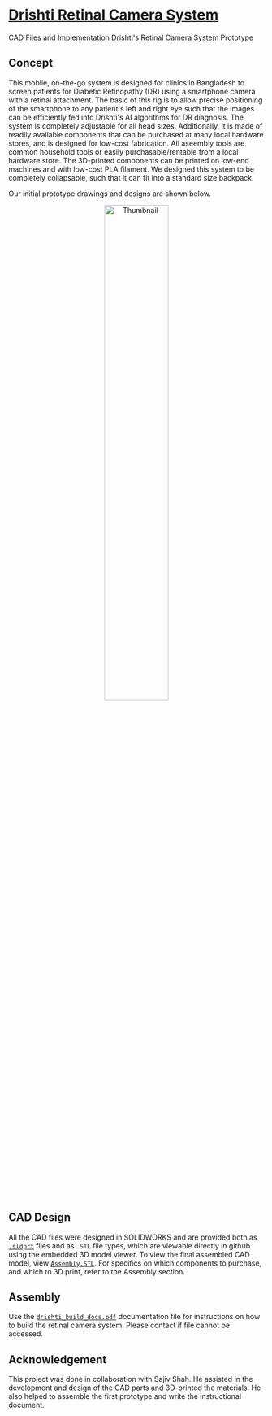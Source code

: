 # [Drishti Retinal Camera System](https://drishtiai.org/docs.html)

CAD Files and Implementation Drishti's Retinal Camera System Prototype

## Concept
This mobile, on-the-go system is designed for clinics in Bangladesh to screen patients for Diabetic Retinopathy (DR) using a smartphone camera with a retinal attachment. The basic of this rig is to allow precise positioning of the smartphone to any patient's left and right eye such that the images can be efficiently fed into Drishti's AI algorithms for DR diagnosis. The system is completely adjustable for all head sizes. Additionally, it is made of readily available components that can be purchased at many local hardware stores, and is designed for low-cost fabrication. All aseembly tools are common household tools or easily purchasable/rentable from a local hardware store. The 3D-printed components can be printed on low-end machines and with low-cost PLA filament. We designed this system to be completely collapsable, such that it can fit into a standard size backpack.

Our initial prototype drawings and designs are shown below.
<p align = "center">
  <img src="https://github.com/ayaanzhaque/Drishti-CAD/blob/main/docs/InitialSketch.jpg" width = "50%" alt="Thumbnail"/>
</p>
  
## CAD Design

All the CAD files were designed in SOLIDWORKS and are provided both as [```.sldprt```](https://github.com/ayaanzhaque/Drishti-CAD/tree/main/sldprt) files and as ```.STL``` file types, which are viewable directly in github using the embedded 3D model viewer. To view the final assembled CAD model, view [```Assembly.STL```](https://github.com/ayaanzhaque/Drishti-CAD/blob/main/Assembly.STL). For specifics on which components to purchase, and which to 3D print, refer to the Assembly section.

## Assembly

Use the [```drishti_build_docs.pdf```](https://drive.google.com/file/d/1a8JFyQoVU5_NAgstF9vPS_4r04IjrmUe/view?usp=sharing) documentation file for instructions on how to build the retinal camera system. Please contact if file cannot be accessed.

## Acknowledgement

This project was done in collaboration with Sajiv Shah. He assisted in the development and design of the CAD parts and 3D-printed the materials. He also helped to assemble the first prototype and write the instructional document.

